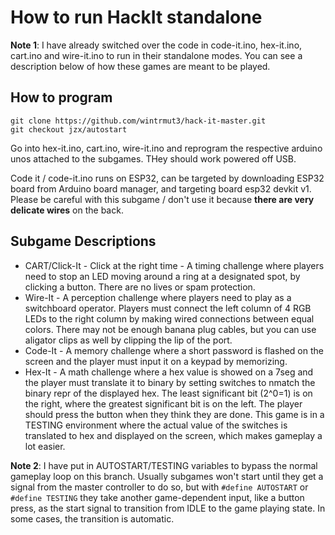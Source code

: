 # How to run HackIt standalone

**Note 1**: I have already switched over the code in code-it.ino, hex-it.ino, cart.ino and wire-it.ino to run in their standalone modes. You can see a description below of how these games are meant to be played.

## How to program

```
git clone https://github.com/wintrmut3/hack-it-master.git
git checkout jzx/autostart
```
Go into hex-it.ino, cart.ino, wire-it.ino and reprogram the respective arduino unos attached to the subgames. THey should work powered off USB.

Code it / code-it.ino runs on ESP32, can be targeted by downloading ESP32 board from Arduino board manager, and targeting board esp32 devkit v1. Please be careful with this subgame / don't use it because **there are very delicate wires** on the back.

## Subgame Descriptions

- CART/Click-It - Click at the right time - A timing challenge where players need to stop an LED moving around a ring at a designated spot, by clicking a button. There are no lives or spam protection.
- Wire-It - A perception challenge where players need to play as a switchboard operator. Players must connect the left column of 4 RGB LEDs to the right column by making wired connections between equal colors. There may not be enough banana plug cables, but you can use aligator clips as well by clipping the lip of the port.
- Code-It - A memory challenge where a short password is flashed on the screen and the player must input it on a keypad by memorizing.
- Hex-It - A math challenge where a hex value is showed on a 7seg and the player must translate it to binary by setting switches to nmatch the binary repr of the displayed hex. The least significant bit (2^0=1) is on the right, where the greatest significant bit is on the left. The player should press the button when they think they are done. This game is in a TESTING environment where the actual value of the switches is translated to hex and displayed on the screen, which makes gameplay a lot easier.


**Note 2**: I have put in AUTOSTART/TESTING variables to bypass the normal gameplay loop on this branch. Usually subgames won't start until they get a signal from the master controller to do so, but with `#define AUTOSTART` or `#define TESTING` they take another game-dependent input, like a button press, as the start signal to transition from IDLE to the game playing state. In some cases, the transition is automatic.
